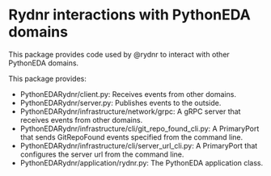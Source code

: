 # Rydnr interactions with PythonEDA domains

This package provides code used by @rydnr to interact with other PythonEDA domains.

This package provides:
- PythonEDARydnr/client.py: Receives events from other domains.
- PythonEDARydnr/server.py: Publishes events to the outside.
- PythonEDARydnr/infrastructure/network/grpc: A gRPC server that receives events from other domains.
- PythonEDARydnr/infrastructure/cli/git_repo_found_cli.py: A PrimaryPort that sends GitRepoFound events specified from the command line.
- PythonEDARydnr/infrastructure/cli/server_url_cli.py: A PrimaryPort that configures the server url from the command line.
- PythonEDARydnr/application/rydnr.py: The PythonEDA application class.
